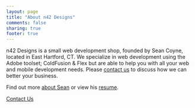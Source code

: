 ```yaml
---
layout: page
title: "About n42 Designs"
comments: false
sharing: true
footer: true
---
```


n42 Designs is a small web development shop, founded by Sean Coyne, located in East Hartford, CT. We specialize in web development using the Adobe toolset; ColdFusion & Flex but are able to help you with all your web and mobile development needs. Please [contact us](/contact) to discuss how we can better your business.

Find out more [about Sean](http://about.me/seancoyne) or view his [resume](http://careers.stackoverflow.com/seancoyne).

[Contact Us](/contact)